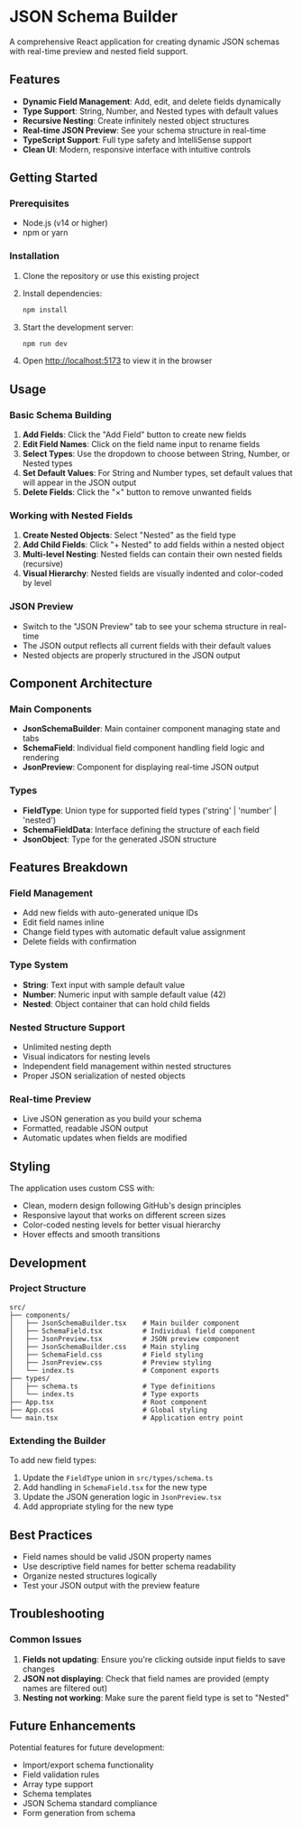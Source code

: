 # JSON Schema Builder

A comprehensive React application for creating dynamic JSON schemas with real-time preview and nested field support.

## Features

- **Dynamic Field Management**: Add, edit, and delete fields dynamically
- **Type Support**: String, Number, and Nested types with default values
- **Recursive Nesting**: Create infinitely nested object structures
- **Real-time JSON Preview**: See your schema structure in real-time
- **TypeScript Support**: Full type safety and IntelliSense support
- **Clean UI**: Modern, responsive interface with intuitive controls

## Getting Started

### Prerequisites

- Node.js (v14 or higher)
- npm or yarn

### Installation

1. Clone the repository or use this existing project
2. Install dependencies:
   ```bash
   npm install
   ```

3. Start the development server:
   ```bash
   npm run dev
   ```

4. Open [http://localhost:5173](http://localhost:5173) to view it in the browser

## Usage

### Basic Schema Building

1. **Add Fields**: Click the "Add Field" button to create new fields
2. **Edit Field Names**: Click on the field name input to rename fields
3. **Select Types**: Use the dropdown to choose between String, Number, or Nested types
4. **Set Default Values**: For String and Number types, set default values that will appear in the JSON output
5. **Delete Fields**: Click the "×" button to remove unwanted fields

### Working with Nested Fields

1. **Create Nested Objects**: Select "Nested" as the field type
2. **Add Child Fields**: Click "+ Nested" to add fields within a nested object
3. **Multi-level Nesting**: Nested fields can contain their own nested fields (recursive)
4. **Visual Hierarchy**: Nested fields are visually indented and color-coded by level

### JSON Preview

- Switch to the "JSON Preview" tab to see your schema structure in real-time
- The JSON output reflects all current fields with their default values
- Nested objects are properly structured in the JSON output

## Component Architecture

### Main Components

- **JsonSchemaBuilder**: Main container component managing state and tabs
- **SchemaField**: Individual field component handling field logic and rendering
- **JsonPreview**: Component for displaying real-time JSON output

### Types

- **FieldType**: Union type for supported field types ('string' | 'number' | 'nested')
- **SchemaFieldData**: Interface defining the structure of each field
- **JsonObject**: Type for the generated JSON structure

## Features Breakdown

### Field Management
- Add new fields with auto-generated unique IDs
- Edit field names inline
- Change field types with automatic default value assignment
- Delete fields with confirmation

### Type System
- **String**: Text input with sample default value
- **Number**: Numeric input with sample default value (42)
- **Nested**: Object container that can hold child fields

### Nested Structure Support
- Unlimited nesting depth
- Visual indicators for nesting levels
- Independent field management within nested structures
- Proper JSON serialization of nested objects

### Real-time Preview
- Live JSON generation as you build your schema
- Formatted, readable JSON output
- Automatic updates when fields are modified

## Styling

The application uses custom CSS with:
- Clean, modern design following GitHub's design principles
- Responsive layout that works on different screen sizes
- Color-coded nesting levels for better visual hierarchy
- Hover effects and smooth transitions

## Development

### Project Structure
```
src/
├── components/
│   ├── JsonSchemaBuilder.tsx    # Main builder component
│   ├── SchemaField.tsx          # Individual field component
│   ├── JsonPreview.tsx          # JSON preview component
│   ├── JsonSchemaBuilder.css    # Main styling
│   ├── SchemaField.css          # Field styling
│   ├── JsonPreview.css          # Preview styling
│   └── index.ts                 # Component exports
├── types/
│   ├── schema.ts                # Type definitions
│   └── index.ts                 # Type exports
├── App.tsx                      # Root component
├── App.css                      # Global styling
└── main.tsx                     # Application entry point
```

### Extending the Builder

To add new field types:

1. Update the `FieldType` union in `src/types/schema.ts`
2. Add handling in `SchemaField.tsx` for the new type
3. Update the JSON generation logic in `JsonPreview.tsx`
4. Add appropriate styling for the new type

## Best Practices

- Field names should be valid JSON property names
- Use descriptive field names for better schema readability
- Organize nested structures logically
- Test your JSON output with the preview feature

## Troubleshooting

### Common Issues

1. **Fields not updating**: Ensure you're clicking outside input fields to save changes
2. **JSON not displaying**: Check that field names are provided (empty names are filtered out)
3. **Nesting not working**: Make sure the parent field type is set to "Nested"

## Future Enhancements

Potential features for future development:
- Import/export schema functionality
- Field validation rules
- Array type support
- Schema templates
- JSON Schema standard compliance
- Form generation from schema
